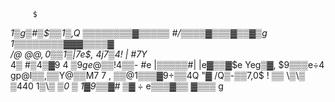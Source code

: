          $
   *1▒g▒#▒$▒▒1▒,Q
  ▒▒▒▒▒▒▒▒▓▒▒▒▒▒
 #/▒▒▒▒▓▒▒▒▓▒▒▓▒g
 1▒▒▒▒▒▒▒▒▓▓▓▒▒▒▒▓\
 /@ $@@,0▒▒1▒|7$e$,
       4j7▒4!
|       #7Y*       \
4▒    #▒4▒▓9      4
$▒9g e@▒▒!4▒▒$-  #e
|▒▒▒▒▒#|   |e▓▒▒▓$e
 Yeg▒▓\,   $9▒▒▒e÷4
 gp@l▒▒,▒▒Y@▒▒M7 7
 , ▒▒@1▒▒▒▓9÷▒▒4Q
    "▓  /Q▒-▒▒7,0$
 !     ▒▒
 \▒\▒         ▒440
 1▒\▒    *▒0    ▒
  1▓9▒▒▓# ▒*▓   ÷
    e▒▒▒▓▒▒  ▓▒▒▒
       g
